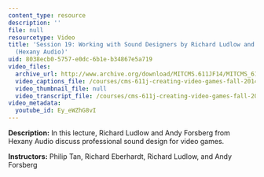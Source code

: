 ```yaml
---
content_type: resource
description: ''
file: null
resourcetype: Video
title: 'Session 19: Working with Sound Designers by Richard Ludlow and Andy Forsberg
  (Hexany Audio)'
uid: 8038ecb0-5757-e0dc-6b1e-b34867e5a719
video_files:
  archive_url: http://www.archive.org/download/MITCMS.611JF14/MITCMS_611JF14_lec19_300k.mp4
  video_captions_file: /courses/cms-611j-creating-video-games-fall-2014/b03fabf8f9e754a1bcea3dc94c5b0cb1_Ey_eWZhG8vI.vtt
  video_thumbnail_file: null
  video_transcript_file: /courses/cms-611j-creating-video-games-fall-2014/994e8cf94702a7249381bb0b11ffe5b5_Ey_eWZhG8vI.pdf
video_metadata:
  youtube_id: Ey_eWZhG8vI
---
```


**Description:** In this lecture, Richard Ludlow and Andy Forsberg from Hexany Audio discuss professional sound design for video games.

**Instructors:** Philip Tan, Richard Eberhardt, Richard Ludlow, and Andy Forsberg